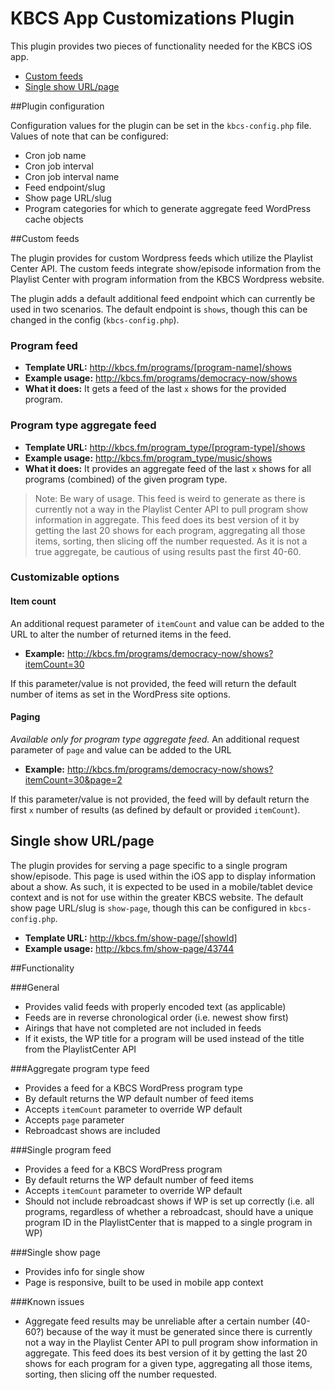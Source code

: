 # KBCS App Customizations Plugin

This plugin provides two pieces of functionality needed for the KBCS iOS app.

- [Custom feeds](#custom-feeds)
- [Single show URL/page](#single-show)

##Plugin configuration

Configuration values for the plugin can be set in the `kbcs-config.php` file. Values of note that can be configured:

- Cron job name
- Cron job interval
- Cron job interval name
- Feed endpoint/slug
- Show page URL/slug
- Program categories for which to generate aggregate feed WordPress cache objects

##<a name="custom-feeds"></a>Custom feeds

The plugin provides for custom Wordpress feeds which utilize the Playlist Center API. The custom feeds integrate show/episode information from the Playlist Center with program information from the KBCS Wordpress website.

The plugin adds a default additional feed endpoint which can currently be used in two scenarios. The default endpoint is `shows`, though this can be changed in the config (`kbcs-config.php`).

### Program feed

- **Template URL:** http://kbcs.fm/programs/[program-name]/shows
- **Example usage:** http://kbcs.fm/programs/democracy-now/shows
- **What it does:** It gets a feed of the last `x` shows for the provided program.

### Program type aggregate feed

- **Template URL:** http://kbcs.fm/program_type/[program-type]/shows
- **Example usage:** http://kbcs.fm/program_type/music/shows
- **What it does:** It provides an aggregate feed of the last `x` shows for all programs (combined) of the given program type.

>Note: Be wary of usage. This feed is weird to generate as there is currently not a way in the Playlist Center API to pull program show information in aggregate. This feed does its best version of it by getting the last 20 shows for each program, aggregating all those items, sorting, then slicing off the number requested. As it is not a true aggregate, be cautious of using results past the first 40-60.

### Customizable options

#### Item count
An additional request parameter of `itemCount` and value can be added to the URL to alter the number of returned items in the feed.

- **Example:** http://kbcs.fm/programs/democracy-now/shows?itemCount=30

If this parameter/value is not provided, the feed will return the default number of items as set in the WordPress site options.

#### Paging
_Available only for program type aggregate feed._ An additional request parameter of `page` and value can be added to the URL 

- **Example:** http://kbcs.fm/programs/democracy-now/shows?itemCount=30&page=2

If this parameter/value is not provided, the feed will by default return the first `x` number of results (as defined by default or provided `itemCount`).

## <a name="single-show"></a>Single show URL/page

The plugin provides for serving a page specific to a single program show/episode. This page is used within the iOS app to display information about a show. As such, it is expected to be used in a mobile/tablet device context and is not for use within the greater KBCS website. The default show page URL/slug is `show-page`, though this can be configured in `kbcs-config.php`. 

- **Template URL:** http://kbcs.fm/show-page/[showId]
- **Example usage:** http://kbcs.fm/show-page/43744

##Functionality

###General
 - Provides valid feeds with properly encoded text (as applicable)
 - Feeds are in reverse chronological order (i.e. newest show first)
 - Airings that have not completed are not included in feeds
 - If it exists, the WP title for a program will be used instead of the title from the PlaylistCenter API
 
###Aggregate program type feed
 - Provides a feed for a KBCS WordPress program type
 - By default returns the WP default number of feed items
 - Accepts `itemCount` parameter to override WP default
 - Accepts `page` parameter
 - Rebroadcast shows are included


###Single program feed
 - Provides a feed for a KBCS WordPress program
 - By default returns the WP default number of feed items
 - Accepts `itemCount` parameter to override WP default
 - Should not include rebroadcast shows if WP is set up correctly (i.e. all programs, regardless of whether a rebroadcast, should have a unique program ID in the PlaylistCenter that is mapped to a single program in WP)

 
###Single show page
 - Provides info for single show
 - Page is responsive, built to be used in mobile app context
 
###Known issues
 - Aggregate feed results may be unreliable after a certain number (40-60?) because of the way it must be generated since there is currently not a way in the Playlist Center API to pull program show information in aggregate. This feed does its best version of it by getting the last 20 shows for each program for a given type, aggregating all those items, sorting, then slicing off the number requested.